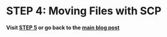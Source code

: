 # **STEP 4: Moving Files with SCP**

**Visit [STEP 5](https://francgarcia.github.io/cse15l-lab-reports/sshkey.html) or go back to the [main blog post](https://francgarcia.github.io/cse15l-lab-reports/lab-report-1-week-2.html)**
